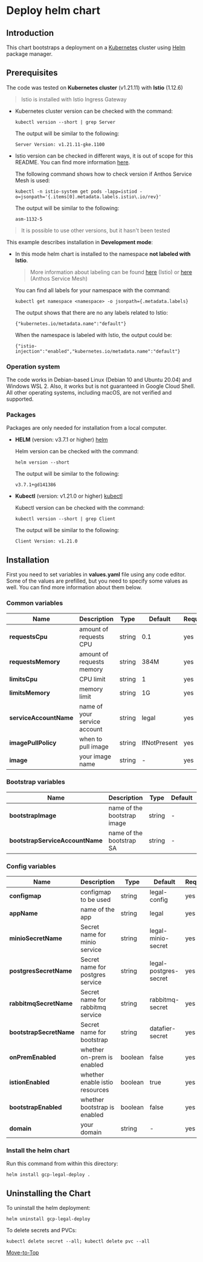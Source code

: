 <!--- Deploy -->

# Deploy helm chart

## Introduction

This chart bootstraps a deployment on a [Kubernetes](https://kubernetes.io) cluster using [Helm](https://helm.sh) package manager.

## Prerequisites

The code was tested on **Kubernetes cluster** (v1.21.11) with **Istio** (1.12.6)
  > Istio is installed with Istio Ingress Gateway

- Kubernetes cluster version can be checked with the command:

    `kubectl version --short | grep Server`

    The output will be similar to the following:

  ```console
  Server Version: v1.21.11-gke.1100
  ```

- Istio version can be checked in different ways, it is out of scope for this README. You can find more information [here](https://istio.io/latest/docs/setup/install/).

    The following command shows how to check version if Anthos Service Mesh is used:

    `kubectl -n istio-system get pods -lapp=istiod -o=jsonpath='{.items[0].metadata.labels.istio\.io/rev}'`

    The output will be similar to the following:

  ```console
  asm-1132-5
  ```

> It is possible to use other versions, but it hasn't been tested

This example describes installation in **Development mode**:

- In this mode helm chart is installed to the namespace **not labeled with Istio**.
  > More information about labeling can be found [here](https://istio.io/latest/docs/setup/additional-setup/sidecar-injection) (Istio) or [here](https://cloud.google.com/service-mesh/docs/managed/select-a-release-channel#default-injection-labels) (Anthos Service Mesh)

    You can find all labels for your namespace with the command:

     `kubectl get namespace <namespace> -o jsonpath={.metadata.labels}`

    The output shows that there are no any labels related to Istio:
  
    ```console
    {"kubernetes.io/metadata.name":"default"}
    ```

    When the namespace is labeled with Istio, the output could be:

    ```console
    {"istio-injection":"enabled","kubernetes.io/metadata.name":"default"}
    ```

### Operation system

The code works in Debian-based Linux (Debian 10 and Ubuntu 20.04) and Windows WSL 2. Also, it works but is not guaranteed in Google Cloud Shell. All other operating systems, including macOS, are not verified and supported.

### Packages

Packages are only needed for installation from a local computer.

- **HELM** (version: v3.7.1 or higher) [helm](https://helm.sh/docs/intro/install/)

    Helm version can be checked with the command:

    `helm version --short`

    The output will be similar to the following:

  ```console
  v3.7.1+gd141386
  ```

- **Kubectl** (version: v1.21.0 or higher) [kubectl](https://kubernetes.io/docs/tasks/tools/#kubectl)

    Kubectl version can be checked with the command:

    `kubectl version --short | grep Client`

    The output will be similar to the following:

  ```console
  Client Version: v1.21.0
  ```

## Installation

First you need to set variables in **values.yaml** file using any code editor. Some of the values are prefilled, but you need to specify some values as well. You can find more information about them below.

### Common variables

| Name | Description | Type | Default |Required |
|------|-------------|------|---------|---------|
**requestsCpu** | amount of requests CPU | string | 0.1 | yes
**requestsMemory** | amount of requests memory| string | 384M | yes
**limitsCpu** | CPU limit | string | 1 | yes
**limitsMemory** | memory limit | string | 1G | yes
**serviceAccountName** | name of your service account | string | legal | yes
**imagePullPolicy** | when to pull image | string | IfNotPresent | yes
**image** | your image name | string | - | yes

### Bootstrap variables

| Name | Description | Type | Default |Required |
|------|-------------|------|---------|---------|
**bootstrapImage** | name of the bootstrap image | string | - | yes
**bootstrapServiceAccountName** | name of the bootstrap SA | string | - | yes

### Config variables

| Name | Description | Type | Default |Required |
|------|-------------|------|---------|---------|
**configmap** | configmap to be used | string | legal-config | yes
**appName** | name of the app | string | legal | yes
**minioSecretName** | Secret name for minio service | string | legal-minio-secret | yes
**postgresSecretName** | Secret name for postgres service | string | legal-postgres-secret | yes
**rabbitmqSecretName** | Secret name for rabbitmq service | string | rabbitmq-secret | yes
**bootstrapSecretName** | Secret name for bootstrap | string | datafier-secret | yes
**onPremEnabled** | whether on-prem is enabled | boolean | false | yes
**istionEnabled** | whether enable istio resources | boolean | true | yes
**bootstrapEnabled** | whether bootstrap is enabled | boolean | false | yes
**domain** | your domain | string | - | yes

### Install the helm chart

Run this command from within this directory:

```console
helm install gcp-legal-deploy .
```

## Uninstalling the Chart

To uninstall the helm deployment:

```console
helm uninstall gcp-legal-deploy
```

To delete secrets and PVCs:

```console
kubectl delete secret --all; kubectl delete pvc --all
```

[Move-to-Top](#deploy-helm-chart)
